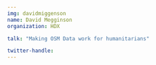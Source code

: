 ```yaml
---
img: davidmiggenson
name: David Megginson
organization: HDX

talk: "Making OSM Data work for humanitarians"

twitter-handle:
---
```

